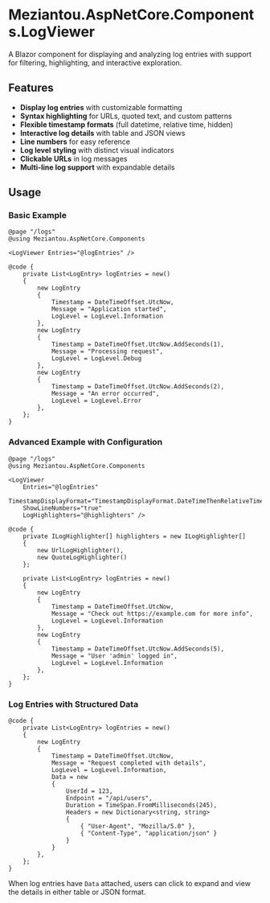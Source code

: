 # Meziantou.AspNetCore.Components.LogViewer

A Blazor component for displaying and analyzing log entries with support for filtering, highlighting, and interactive exploration.

## Features

- **Display log entries** with customizable formatting
- **Syntax highlighting** for URLs, quoted text, and custom patterns
- **Flexible timestamp formats** (full datetime, relative time, hidden)
- **Interactive log details** with table and JSON views
- **Line numbers** for easy reference
- **Log level styling** with distinct visual indicators
- **Clickable URLs** in log messages
- **Multi-line log support** with expandable details

## Usage

### Basic Example

```razor
@page "/logs"
@using Meziantou.AspNetCore.Components

<LogViewer Entries="@logEntries" />

@code {
    private List<LogEntry> logEntries = new()
    {
        new LogEntry
        {
            Timestamp = DateTimeOffset.UtcNow,
            Message = "Application started",
            LogLevel = LogLevel.Information
        },
        new LogEntry
        {
            Timestamp = DateTimeOffset.UtcNow.AddSeconds(1),
            Message = "Processing request",
            LogLevel = LogLevel.Debug
        },
        new LogEntry
        {
            Timestamp = DateTimeOffset.UtcNow.AddSeconds(2),
            Message = "An error occurred",
            LogLevel = LogLevel.Error
        },
    };
}
```

### Advanced Example with Configuration

```razor
@page "/logs"
@using Meziantou.AspNetCore.Components

<LogViewer
    Entries="@logEntries"
    TimestampDisplayFormat="TimestampDisplayFormat.DateTimeThenRelativeTime"
    ShowLineNumbers="true"
    LogHighlighters="@highlighters" />

@code {
    private ILogHighlighter[] highlighters = new ILogHighlighter[]
    {
        new UrlLogHighlighter(),
        new QuoteLogHighlighter()
    };

    private List<LogEntry> logEntries = new()
    {
        new LogEntry
        {
            Timestamp = DateTimeOffset.UtcNow,
            Message = "Check out https://example.com for more info",
            LogLevel = LogLevel.Information
        },
        new LogEntry
        {
            Timestamp = DateTimeOffset.UtcNow.AddSeconds(5),
            Message = "User 'admin' logged in",
            LogLevel = LogLevel.Information
        },
    };
}
```

### Log Entries with Structured Data

```razor
@code {
    private List<LogEntry> logEntries = new()
    {
        new LogEntry
        {
            Timestamp = DateTimeOffset.UtcNow,
            Message = "Request completed with details",
            LogLevel = LogLevel.Information,
            Data = new
            {
                UserId = 123,
                Endpoint = "/api/users",
                Duration = TimeSpan.FromMilliseconds(245),
                Headers = new Dictionary<string, string>
                {
                    { "User-Agent", "Mozilla/5.0" },
                    { "Content-Type", "application/json" }
                }
            }
        },
    };
}
```

When log entries have `Data` attached, users can click to expand and view the details in either table or JSON format.
